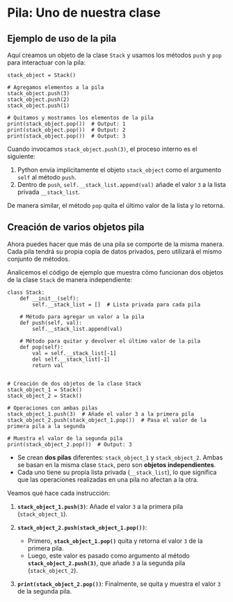 # Pila: Uno de nuestra clase

## Ejemplo de uso de la pila

Aquí creamos un objeto de la clase `Stack` y usamos los métodos `push` y `pop` para interactuar con la pila:

```
stack_object = Stack()

# Agregamos elementos a la pila
stack_object.push(3)
stack_object.push(2)
stack_object.push(1)

# Quitamos y mostramos los elementos de la pila
print(stack_object.pop())  # Output: 1
print(stack_object.pop())  # Output: 2
print(stack_object.pop())  # Output: 3
```

Cuando invocamos `stack_object.push(3)`, el proceso interno es el siguiente:
1. Python envía implícitamente el objeto `stack_object` como el argumento `self` al método `push`.
2. Dentro de `push`, `self.__stack_list.append(val)` añade el valor `3` a la lista privada `__stack_list`.

De manera similar, el método `pop` quita el último valor de la lista y lo retorna.


## Creación de varios objetos pila

Ahora puedes hacer que más de una pila se comporte de la misma manera. Cada pila tendrá su propia copia de datos privados, pero utilizará el mismo conjunto de métodos. 

Analicemos el código de ejemplo que muestra cómo funcionan dos objetos de la clase `Stack` de manera independiente:

```
class Stack:
    def __init__(self):
        self.__stack_list = []  # Lista privada para cada pila

    # Método para agregar un valor a la pila
    def push(self, val):
        self.__stack_list.append(val)

    # Método para quitar y devolver el último valor de la pila
    def pop(self):
        val = self.__stack_list[-1]
        del self.__stack_list[-1]
        return val


# Creación de dos objetos de la clase Stack
stack_object_1 = Stack()
stack_object_2 = Stack()

# Operaciones con ambas pilas
stack_object_1.push(3)  # Añade el valor 3 a la primera pila
stack_object_2.push(stack_object_1.pop())  # Pasa el valor de la primera pila a la segunda

# Muestra el valor de la segunda pila
print(stack_object_2.pop())  # Output: 3
```

* Se crean **dos pilas** diferentes: `stack_object_1` y `stack_object_2`. Ambas se basan en la misma clase `Stack`, pero son **objetos independientes**.
* Cada uno tiene su propia lista privada (`__stack_list`), lo que significa que las operaciones realizadas en una pila no afectan a la otra.

Veamos qué hace cada instrucción:

1. **`stack_object_1.push(3)`**: Añade el valor `3` a la primera pila (`stack_object_1`).
   
2. **`stack_object_2.push(stack_object_1.pop())`**:
   * Primero, **`stack_object_1.pop()`** quita y retorna el valor `3` de la primera pila.
   * Luego, este valor es pasado como argumento al método **`stack_object_2.push(3)`**, que añade `3` a la segunda pila (`stack_object_2`).
3. **`print(stack_object_2.pop())`**: Finalmente, se quita y muestra el valor `3` de la segunda pila.
